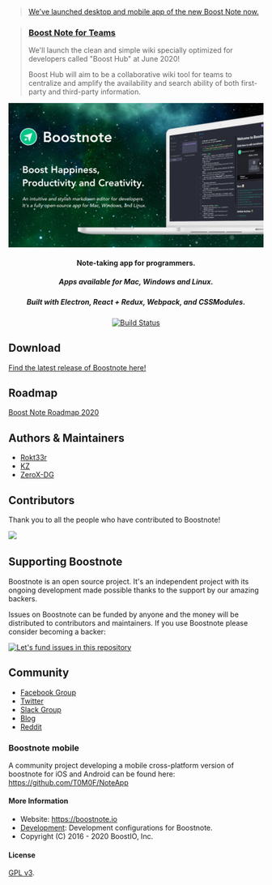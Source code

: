 > [We've launched desktop and mobile app of the new Boost Note now.](https://github.com/BoostIO/BoostNote.next)

> ### [Boost Note for Teams](https://hub.boostio.co/)
>
> We'll launch the clean and simple wiki specially optimized for developers called "Boost Hub" at June 2020!
>
> Boost Hub will aim to be a collaborative wiki tool for teams to centralize and amplify the availability and search ability of both first-party and third-party information.

![Boostnote app screenshot](./resources/repository/top.png)

<h4 align="center">Note-taking app for programmers. </h4>
<h5 align="center">Apps available for Mac, Windows and Linux.</h5>
<h5 align="center">Built with Electron, React + Redux, Webpack, and CSSModules.</h5>
<p align="center">
  <a href="https://travis-ci.org/BoostIO/Boostnote">
    <img src="https://travis-ci.org/BoostIO/Boostnote.svg?branch=master" alt="Build Status" />
  </a>
 </p>

## Download

[Find the latest release of Boostnote here!](https://github.com/BoostIO/boost-releases/releases/)

## Roadmap

[Boost Note Roadmap 2020](https://medium.com/boostnote/boost-note-roadmap-2020-9f06a642f5f1)

## Authors & Maintainers

- [Rokt33r](https://github.com/rokt33r)
- [KZ](https://github.com/kazup01)
- [ZeroX-DG](https://github.com/ZeroX-DG)

## Contributors

Thank you to all the people who have contributed to Boostnote!

<a href="https://github.com/BoostIO/Boostnote/graphs/contributors"><img src="https://opencollective.com/boostnoteio/contributors.svg?width=890" /></a>

## Supporting Boostnote

Boostnote is an open source project. It's an independent project with its ongoing development made possible thanks to the support by our amazing backers.

Issues on Boostnote can be funded by anyone and the money will be distributed to contributors and maintainers. If you use Boostnote please consider becoming a backer:

[![Let's fund issues in this repository](https://issuehunt.io/static/embed/issuehunt-button-v1.svg)](https://issuehunt.io/repos/53266139)

## Community

- [Facebook Group](https://www.facebook.com/groups/boostnote/)
- [Twitter](https://twitter.com/boostnoteapp)
- [Slack Group](https://join.slack.com/t/boostnote-group/shared_invite/zt-cun7pas3-WwkaezxHBB1lCbUHrwQLXw)
- [Blog](https://medium.com/boostnote)
- [Reddit](https://www.reddit.com/r/Boostnote/)

### Boostnote mobile
A community project developing a mobile cross-platform version of boostnote for iOS and Android can be found here: https://github.com/T0M0F/NoteApp


#### More Information

- Website: https://boostnote.io
- [Development](https://github.com/BoostIO/Boostnote/blob/master/docs/build.md): Development configurations for Boostnote.
- Copyright (C) 2016 - 2020 BoostIO, Inc.

#### License

[GPL v3](./LICENSE).
